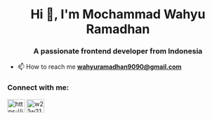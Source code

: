 <h1 align="center">Hi 👋, I'm Mochammad Wahyu Ramadhan</h1>
<h3 align="center">A passionate frontend developer from Indonesia</h3>

- 📫 How to reach me **wahyuramadhan9090@gmail.com**

<h3 align="left">Connect with me:</h3>
<p align="left">
<a href="https://linkedin.com/in/https://id.linkedin.com/in/mochammad-wahyu-ramadhan-2735a5201" target="blank"><img align="center" src="https://raw.githubusercontent.com/rahuldkjain/github-profile-readme-generator/master/src/images/icons/Social/linked-in-alt.svg" alt="https://id.linkedin.com/in/mochammad-wahyu-ramadhan-2735a5201" height="30" width="40" /></a>
<a href="https://instagram.com/w21w21w21w" target="blank"><img align="center" src="https://raw.githubusercontent.com/rahuldkjain/github-profile-readme-generator/master/src/images/icons/Social/instagram.svg" alt="w21w21w21w" height="30" width="40" /></a>
</p>

